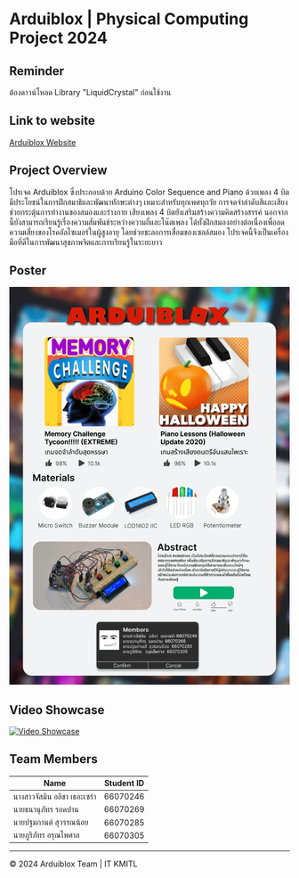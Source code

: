# Arduiblox | Physical Computing Project 2024

## Reminder

ต้องดาวน์โหลด Library "LiquidCrystal" ก่อนใช้งาน

## Link to website

[Arduiblox Website](https://nowexs.github.io/ArduinoWEB/)

## Project Overview

โปรเจค Arduiblox ซึ่งประกอบด้วย Arduino Color Sequence and Piano ด้วยเพลง 4 บิต มีประโยชน์ในการฝึกสมาธิและพัฒนาทักษะต่างๆ เหมาะสำหรับทุกเพศทุกวัย การจดจำลำดับสีและเสียงช่วยกระตุ้นการทำงานของสมองและร่างกาย เสียงเพลง 4 บิตยังเสริมสร้างความคิดสร้างสรรค์ นอกจากนี้ยังสามารถเรียนรู้เรื่องความสัมพันธ์ระหว่างความถี่และโน๊ตเพลง ได้ทั้งฝึกสมองอย่างต่อเนื่องเพื่อลดความเสี่ยงของโรคอัลไซเมอร์ในผู้สูงอายุ โดยช่วยชะลอการเสื่อมของเซลล์สมอง โปรเจคนี้จึงเป็นเครื่องมือที่ดีในการพัฒนาสุขภาพจิตและการเรียนรู้ในระยะยาว

## Poster

![ArduiBlox Poster](/assets_for_docs/ArduiBlox-Poster.png)

## Video Showcase

[![Video Showcase](https://img.youtube.com/vi/vIg-rvFMr28/0.jpg)](https://www.youtube.com/watch?v=vIg-rvFMr28)

## Team Members

| Name | Student ID |
|------|------------|
| นางสาวจัสมิน อลิชา เธอะเซร่า | 66070246 |
| นายธนานุภัทร รอดปาน | 66070269 |
| นายปฐมกานต์ สุวรรณน้อย | 66070285 |
| นายภูริภัทร อรุณไพศาล | 66070305 |

---

© 2024 Arduiblox Team | IT KMITL

